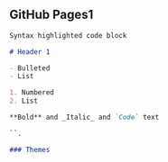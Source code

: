 ## GitHub Pages1

```markdown
Syntax highlighted code block

# Header 1

- Bulleted
- List

1. Numbered
2. List

**Bold** and _Italic_ and `Code` text

``.

### Themes


